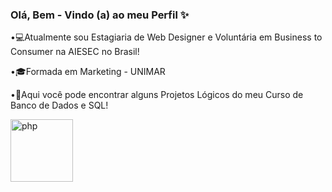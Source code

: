 ### Olá, Bem - Vindo (a) ao meu Perfil  ✨

•💻Atualmente sou Estagiaria de Web Designer e Voluntária em  Business to Consumer na AIESEC no Brasil!

•🎓Formada em Marketing - UNIMAR

•💾Aqui você pode encontrar alguns Projetos Lógicos do meu Curso de Banco de Dados e SQL!

 <img src="https://cdn.discordapp.com/attachments/988904705117798463/1068972708043427913/Gifs.gif" alt="php" width="100" height="100"/>

